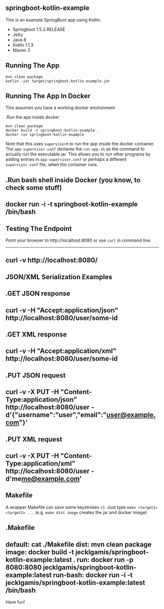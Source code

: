 ## springboot-kotlin-example
 
This is an example SpringBoot app using Kotlin.

* Springboot 1.5.2.RELEASE
* Jetty
* Java 8
* Kotlin 1.1.3
* Maven 3

## Running The App
```
mvn clean package
kotlin -jar target/springboot-kotlin-example.jar
```

## Running The App In Docker
This assumes you have a working docker environment

.Run the app inside docker
```
mvn clean package
docker build -t springboot-kotlin-example .
docker run springboot-kotlin-example
```

Note that this uses `supervisord` to run the app inside the docker container. The `app-supervisor.conf`
declares the `run-app.sh` as the command to actually run the executable jar. This allows you to
run other programs by adding entries in `app-supervisor.conf` or perhaps a different `supervisor.conf`
file, when the container runs.

.Run bash shell inside Docker (you know, to check some stuff)
----
docker run -i -t springboot-kotlin-example /bin/bash
----


Testing The Endpoint
--------------------
Point your browser to http://localhost:8080 or use `curl` in command line.

----
curl -v  http://localhost:8080/
----

JSON/XML Serialization Examples
-------------------------------

.GET JSON response
----
curl -v -H "Accept:application/json" http://localhost:8080/user/some-id
----

.GET XML response
----
curl -v -H "Accept:application/xml" http://localhost:8080/user/some-id
----

.PUT JSON request
----
curl -v  -X PUT  -H "Content-Type:application/json"  http://localhost:8080/user -d'{"username":"user","email":"user@example.com"}'
----

.PUT XML request
----
curl -v  -X PUT  -H "Content-Type:application/xml"  http://localhost:8080/user -d'<?xml version="1.0" encoding="UTF-8" standalone="yes"?><user><username>me</username><email>me@example.com</email></user>'
----

Makefile
--------
A wrapper Makefile can save some keystrokes =). Just type `make <target1> <target2> ...` (e.g. `make dist image` creates the jar and docker image)

.Makefile
----
default:
	cat ./Makefile
dist:
	mvn clean package
image:
	docker build -t jecklgamis/springboot-kotlin-example:latest .
run:
	docker run -p 8080:8080 jecklgamis/springboot-kotlin-example:latest
run-bash:
	docker run -i -t jecklgamis/springboot-kotlin-example:latest /bin/bash
----


Have fun!


